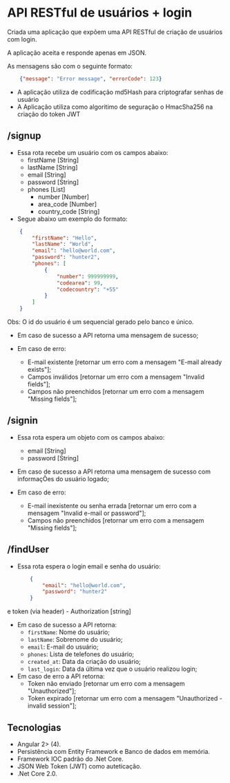# API RESTful de usuários + login

Criada uma aplicação que expõem uma API RESTful de criação de usuários com login.

A aplicação aceita e responde apenas em JSON.

As mensagens são com o seguinte formato:

```json
    {"message": "Error message", "errorCode": 123}
```
* A aplicação utiliza de codificação md5Hash para criptografar senhas de usuário
* A Aplicação utiliza como algoritimo de seguração o HmacSha256 na criação do token JWT

## /signup

* Essa rota recebe um usuário com os campos abaixo:
    - firstName [String]
    - lastName [String]
    - email [String]
    - password [String]
    - phones [List]
        - number [Number]
        - area_code [Number]
        - country_code [String]
* Segue abaixo um exemplo do formato:

```json
    {
        "firstName": "Hello",
        "lastName": "World",
        "email": "hello@world.com",
        "password": "hunter2",
        "phones": [
            {
                "number": 999999999,
                "codearea": 99,
                "codecountry": "+55"
            }
        ]
    }
```
Obs: O id do usuário é um sequencial gerado pelo banco e único.

* Em caso de sucesso a API retorna uma mensagem de sucesso;

* Em caso de erro:
    - E-mail existente [retornar um erro com a mensagem "E-mail already exists"];
    - Campos inválidos [retornar um erro com a mensagem "Invalid fields"];
    - Campos não preenchidos [retornar um erro com a mensagem "Missing fields"];
    
## /signin
* Essa rota espera um objeto com os campos abaixo:
    - email [String]
    - password [String]

* Em caso de sucesso a API retorna uma mensagem de sucesso com informaçÕes do usuário logado;
* Em caso de erro:
    - E-mail inexistente ou senha errada [retornar um erro com a mensagem "Invalid e-mail or password"];
    - Campos não preenchidos [retornar um erro com a mensagem "Missing fields"];

## /findUser 
* Essa rota espera o login email e senha do usuário:
    ```json
        {
            "email": "hello@world.com",
            "password": "hunter2"
        }
    ```
e token (via header)
    - Authorization [string]
 
* Em caso de sucesso a API retorna:
    - `firstName`: Nome do usuário;
    - `lastName`: Sobrenome do usuário;
    - `email`: E-mail do usuário;
    - `phones`: Lista de telefones do usuário;
    - `created_at`: Data da criação do usuário;
    - `last_login`: Data da última vez que o usuário realizou login;
* Em caso de erro a API retorna:
    - Token não enviado [retornar um erro com a mensagem "Unauthorized"];
    - Token expirado [retornar um erro com a mensagem "Unauthorized - invalid session"];

## Tecnologias
* Angular 2> (4).
* Persistência com Entity Framework e Banco de dados em memória.
* Framework IOC padrão do .Net Core.
* JSON Web Token (JWT) como auteticação.
* .Net Core 2.0.
